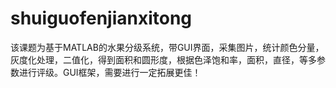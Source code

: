 # shuiguofenjianxitong
该课题为基于MATLAB的水果分级系统，带GUI界面，采集图片，统计颜色分量，灰度化处理，二值化，得到面积和圆形度，根据色泽饱和率，面积，直径，等多参数进行评级。GUI框架，需要进行一定拓展更佳！
